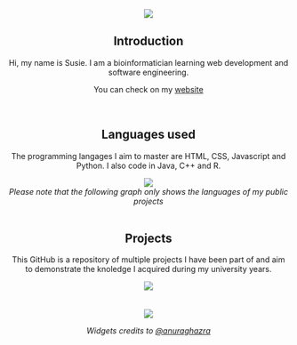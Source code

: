 <div align="center">
  <img
    src="https://readme-typing-svg.herokuapp.com/?color=E97451%0A&size=25&center=true&vCenter=true&width=433&height=75&lines=Welcome+to+my+GitHub;%40susiehgt"
  />
</div>
<div align="center">
  <h2 align="center">Introduction</h2>
  Hi, my name is Susie. I am a bioinformatician learning web development and
  software engineering.
  <br>

  You can check on my [website](https://susiehgt.github.io/)
</div>
<br>
<div align="center">
  <h2>Languages used</h2>
  <p>
    The programming langages I aim to master are HTML, CSS, Javascript and
    Python. I also code in Java, C++ and R.
  </p>
</div>
<div align="center">
  <img
    src="https://github-readme-stats.vercel.app/api/top-langs/?username=susiehgt&hide_border=true&layout=compact&theme=darcula"
  />
</div>
<div align="center">
  <i
    >Please note that the following graph only shows the languages of my public
    projects</i
  >
</div>
<br>

<div align="center">
  <h2>Projects</h2>
  <p>
    This GitHub is a repository of multiple projects I have been part of and aim
    to demonstrate the knoledge I acquired during my university years.
  </p>

  <div align="center">
    <img
      src="https://github-readme-stats.vercel.app/api?username=susiehgt&hide_border=true&theme=darcula"
    />
  </div>
</div>
<br>
<br>

<div align="center">
  <img
    src="[https://readme-typing-svg.herokuapp.com/?color=E97451%0A&size=25&center=true&vCenter=true&width=433&height=75&lines=Welcome+to+my+GitHub;%40susiehgt](https://readme-typing-svg.herokuapp.com/?color=E97451%0A&size=25&center=true&vCenter=true&width=433&height=75&lines=See+you+on+my+website!;)"
  />

<i>Widgets credits to
  [@anuraghazra](https://github.com/anuraghazra/github-readme-stats?tab=readme-ov-file#usage-2)</i>
<br>

<!---
susiehgt/susiehgt is a ✨ special ✨ repository because its `README.md` (this file) appears on your GitHub profile.
You can click the Preview link to take a look at your changes.
--->
